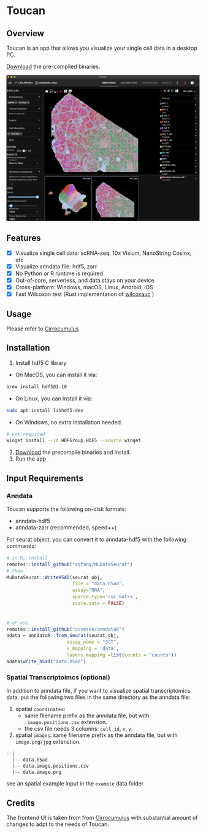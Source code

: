 # Toucan

## Overview

Toucan is an app that allows you visualize your single cell data in a desktop PC.

[Download](https://github.com/zqfang/toucan/releases) the pre-compiled binaries.


![screenshot](./toucan.png)


## Features

- [x] Visualize single cell data: scRNA-seq, 10x Visium, NanoString Cosmx, etc
- [x] Visualize anndata file: hdf5, zarr
- [x] No Python or R runtime is required
- [x] Out-of-core, serverless, and data stays on your device.  
- [x] Cross-platform: Windows, macOS, Linux, Android, iOS
- [x] Fast Wilcoxon test (Rust implementation of [wilcoxauc](https://github.com/immunogenomics/presto) )

## Usage

Please refer to [Cirrocumulus](https://cirrocumulus.readthedocs.io/en/latest/documentation.html)

## Installation

1. Install hdf5 C library

- On MacOS, you can install it via: 

```bash
brew install hdf5@1.10
```

- On Linux, you can install it via: 

```bash
sudo apt install libhdf5-dev
```

- On Windows, no extra installation needed.
      
```bash
# not required
winget install --id HDFGroup.HDF5 --source winget
```
2. [Download](https://github.com/zqfang/toucan/releases) the precompile binaries and install.
3. Run the app

## Input Requirements

### Anndata

Toucan supports the following on-disk formats:

- anndata-hdf5
- anndata-zarr (recommended, speed++)


For seurat object, you can convert it to anndata-hdf5 with the following commands:

```R
# in R, install
remotes::install_github("zqfang/MuDataSeurat")
# then
MuDataSeurat::WriteH5AD(seurat_obj, 
                        file = "data.h5ad", 
                        assay="RNA",
                        sparse.type='csc_matrx', 
                        scale.data = FALSE)


# or use 
remotes::install_github("scverse/anndataR")
adata = anndataR::from_Seurat(seurat_obj, 
                      assay_name = "SCT", 
                      x_mapping = 'data', 
                      layers_mapping =list(counts = "counts"))
adata$write_h5ad("data.h5ad")
```
### Spatial Transcriptoimcs (optional)

In addition to anndata file, if you want to visualize spatial transcriptomics data, 
put the following two files in the same directory as the anndata file:

1. spatial `coordinates`: 
   - same filename prefix as the anndata file, but with `.image.positions.csv` extension.
   - the csv file needs 3 columns: `cell_id`, `x`, `y`.
2. spatial `images`: same filename prefix as the anndata file, but with `image.png/jpg` extenstion.

```
--|
  |-- data.h5ad
  |-- data.image.positions.csv
  |-- data.image.png
```

see an spatial example input in the `example` data folder


## Credits

The frontend UI is taken from from [Cirrocumulus](https://github.com/lilab-bcb/cirrocumulus) with substantial amount of changes to adpt to the needs of Toucan.
